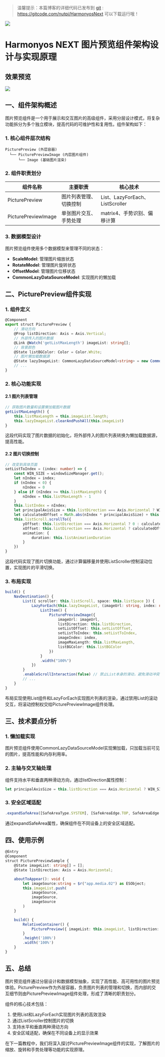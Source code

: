  
> 温馨提示：本篇博客的详细代码已发布到 [git](https://gitcode.com/nutpi/HarmonyosNext) : https://gitcode.com/nutpi/HarmonyosNext 可以下载运行哦！

![](https://files.mdnice.com/user/47561/1eb6d423-71f0-4bce-b5e4-b9e2cb19b44e.png)

#  Harmonyos NEXT 图片预览组件架构设计与实现原理

## 效果预览

![](https://files.mdnice.com/user/47561/e4fc23ba-5598-466e-98a8-56fc5f9cedce.jpg)

## 一、组件架构概述

图片预览组件是一个用于展示和交互图片的高级组件，采用分层设计模式，将复杂功能拆分为多个独立模块，提高代码的可维护性和复用性。组件架构如下：

### 1. 核心组件层次结构

```
PicturePreview (外层容器)
  └── PicturePreviewImage (内层图片组件)
      └── Image (基础图片渲染)
```

### 2. 组件职责划分

| 组件名称 | 主要职责 | 核心技术 |
| --- | --- | --- |
| PicturePreview | 图片列表管理、切换控制 | List、LazyForEach、ListScroller |
| PicturePreviewImage | 单张图片交互、手势处理 | matrix4、手势识别、偏移计算 |

### 3. 数据模型设计

图片预览组件使用多个数据模型来管理不同的状态：

- **ScaleModel**: 管理图片缩放状态
- **RotateModel**: 管理图片旋转状态
- **OffsetModel**: 管理图片位移状态
- **CommonLazyDataSourceModel**: 实现图片的懒加载

## 二、PicturePreview组件实现

### 1. 组件定义

```typescript
@Component
export struct PicturePreview {
    // 滑动方向
    @Prop listDirection: Axis = Axis.Vertical;
    // 外部传入的图片数据
    @Link @Watch('getListMaxLength') imageList: string[];
    // 背景颜色
    @State listBGColor: Color = Color.White;
    // 图片懒加载数据源
    @State lazyImageList: CommonLazyDataSourceModel<string> = new CommonLazyDataSourceModel();
    // ...
}
```

### 2. 核心功能实现

#### 2.1 图片列表管理

```typescript
// 获取图片数量和设置懒加载图片数据
getListMaxLength() {
    this.listMaxLength = this.imageList.length;
    this.lazyImageList.clearAndPushAll(this.imageList)
}
```

这段代码实现了图片数据的初始化，将外部传入的图片列表转换为懒加载数据源，提高性能。

#### 2.2 图片切换控制

```typescript
// 改变到具体页面
setListToIndex = (index: number) => {
    const WIN_SIZE = windowSizeManager.get();
    let nIndex = index;
    if (nIndex < 0) {
        nIndex = 0
    } else if (nIndex >= this.listMaxLength) {
        nIndex = this.listMaxLength - 1
    }
    this.listIndex = nIndex;
    let principalAxisSize = this.listDirection === Axis.Horizontal ? WIN_SIZE.width : WIN_SIZE.height
    let calculatedOffset = Math.abs(nIndex * principalAxisSize) + this.listSpace * nIndex;
    this.listScroll.scrollTo({
        yOffset: this.listDirection === Axis.Horizontal ? 0 : calculatedOffset,
        xOffset: this.listDirection === Axis.Horizontal ? calculatedOffset : 0,
        animation: {
            duration: this.listAnimationDuration
        }
    })
}
```

这段代码实现了图片切换功能，通过计算偏移量并使用ListScroller控制滚动位置，实现图片的平滑切换。

### 3. 布局实现

```typescript
build() {
    NavDestination() {
        List({ scroller: this.listScroll, space: this.listSpace }) {
            LazyForEach(this.lazyImageList, (imageUrl: string, index: number) => {
                ListItem() {
                    PicturePreviewImage({
                        imageUrl: imageUrl,
                        listDirection: this.listDirection,
                        setListOffset: this.setListOffset,
                        setListToIndex: this.setListToIndex,
                        imageIndex: index,
                        imageMaxLength: this.listMaxLength,
                        listBGColor: this.listBGColor
                    })
                }
                .width("100%")
            })
        }
        .enableScrollInteraction(false) // 禁止List本身的滑动，避免滑动冲突
        // ...
    }
}
```

布局实现使用List组件和LazyForEach实现图片列表的渲染，通过禁用List的滚动交互，将滚动控制权交给PicturePreviewImage组件处理。

## 三、技术要点分析

### 1. 懒加载实现

图片预览组件使用CommonLazyDataSourceModel实现懒加载，只加载当前可见的图片，提高性能和内存利用率。

### 2. 主轴与交叉轴处理

组件支持水平和垂直两种滑动方向，通过listDirection属性控制：

```typescript
let principalAxisSize = this.listDirection === Axis.Horizontal ? WIN_SIZE.width : WIN_SIZE.height
```

### 3. 安全区域适配

```typescript
.expandSafeArea([SafeAreaType.SYSTEM], [SafeAreaEdge.TOP, SafeAreaEdge.BOTTOM])
```

通过expandSafeArea属性，确保组件在不同设备上的安全区域适配。

## 四、使用示例

```typescript
@Entry
@Component
struct PicturePreviewSample {
    @State imageList: string[] = [];
    @State listDirection: Axis = Axis.Horizontal;

    aboutToAppear(): void {
        let imageSource:string = $r("app.media.02") as ESObject;
        this.imageList.push(
            imageSource,
            imageSource,
            imageSource
        )
    }

    build() {
        RelativeContainer() {
            PicturePreview({ imageList: this.imageList, listDirection: this.listDirection })
        }
        .height('100%')
        .width('100%')
    }
}
```

## 五、总结

图片预览组件通过分层设计和数据模型抽象，实现了高性能、高可用性的图片预览体验。PicturePreview作为外层容器，负责图片列表的管理和切换，而内部的交互细节则由PicturePreviewImage组件处理，形成了清晰的职责划分。

组件的核心技术包括：

1. 使用List和LazyForEach实现图片列表的高效渲染
2. 通过ListScroller控制图片的切换
3. 支持水平和垂直两种滑动方向
4. 安全区域适配，确保在不同设备上的显示效果

在下一篇教程中，我们将深入探讨PicturePreviewImage组件的实现，了解图片的缩放、旋转和手势处理等功能的实现原理。
